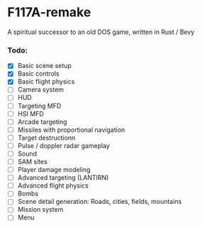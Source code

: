 # F117A-remake
 A spiritual successor to an old DOS game, written in Rust / Bevy

### Todo:

- [X] Basic scene setup
- [X] Basic controls
- [X] Basic flight physics
- [ ] Camera system
- [ ] HUD
- [ ] Targeting MFD
- [ ] HSI MFD
- [ ] Arcade targeting
- [ ] Missiles with proportional navigation
- [ ] Target destructionn
- [ ] Pulse / doppler radar gameplay
- [ ] Sound
- [ ] SAM sites
- [ ] Player damage modeling
- [ ] Advanced targeting (LANTIRN)
- [ ] Advanced flight physics
- [ ] Bombs
- [ ] Scene detail generation: Roads, cities, fields, mountains
- [ ] Mission system
- [ ] Menu
